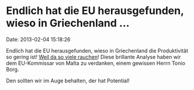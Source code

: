 Endlich hat die EU herausgefunden, wieso in Griechenland \...
=============================================================

Date: 2013-02-04 15:18:26

Endlich hat die EU herausgefunden, wieso in Griechenland die
Produktivität so gering ist! [Weil da so viele
rauchen](http://ml.spiegel.de/article.do?id=881196)! Diese brillante
Analyse haben wir dem EU-Kommissar von Malta zu verdanken, einem
gewissen Herrn Tonio Borg.

Den sollten wir im Auge behalten, der hat Potential!
